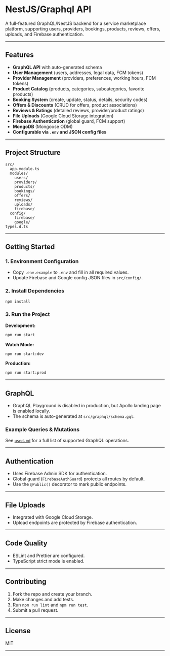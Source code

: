 # NestJS/Graphql API

A full-featured GraphQL/NestJS backend for a service marketplace platform, supporting users, providers, bookings, products, reviews, offers, uploads, and Firebase authentication.

---

## Features

- **GraphQL API** with auto-generated schema
- **User Management** (users, addresses, legal data, FCM tokens)
- **Provider Management** (providers, preferences, working hours, FCM tokens)
- **Product Catalog** (products, categories, subcategories, favorite products)
- **Booking System** (create, update, status, details, security codes)
- **Offers & Discounts** (CRUD for offers, product associations)
- **Reviews & Ratings** (detailed reviews, provider/product ratings)
- **File Uploads** (Google Cloud Storage integration)
- **Firebase Authentication** (global guard, FCM support)
- **MongoDB** (Mongoose ODM)
- **Configurable via `.env` and JSON config files**

---

## Project Structure

```
src/
  app.module.ts
  modules/
    users/
    providers/
    products/
    bookings/
    offers/
    reviews/
    uploads/
    firebase/
  config/
    firebase/
    google/
types.d.ts
```

---

## Getting Started

### 1. Environment Configuration

- Copy `.env.example` to `.env` and fill in all required values.
- Update Firebase and Google config JSON files in `src/config/`.

### 2. Install Dependencies

```bash
npm install
```

### 3. Run the Project

**Development:**
```bash
npm run start
```

**Watch Mode:**
```bash
npm run start:dev
```

**Production:**
```bash
npm run start:prod
```

---

## GraphQL

- GraphQL Playground is disabled in production, but Apollo landing page is enabled locally.
- The schema is auto-generated at `src/graphql/schema.gql`.

### Example Queries & Mutations

See [`used.md`](used.md) for a full list of supported GraphQL operations.

---

## Authentication

- Uses Firebase Admin SDK for authentication.
- Global guard (`FirebaseAuthGuard`) protects all routes by default.
- Use the `@Public()` decorator to mark public endpoints.

---

## File Uploads

- Integrated with Google Cloud Storage.
- Upload endpoints are protected by Firebase authentication.

---

## Code Quality

- ESLint and Prettier are configured.
- TypeScript strict mode is enabled.

---

## Contributing

1. Fork the repo and create your branch.
2. Make changes and add tests.
3. Run `npm run lint` and `npm run test`.
4. Submit a pull request.

---

## License

MIT

---
